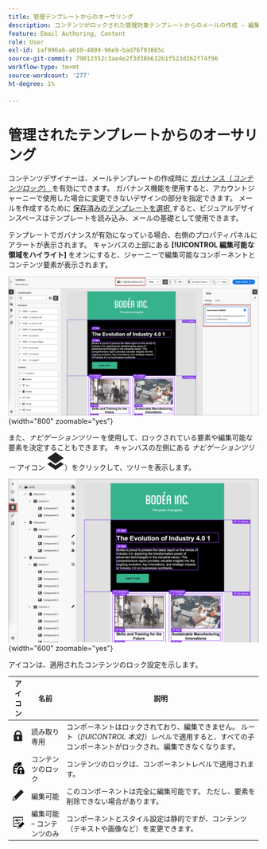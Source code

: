 ```yaml
---
title: 管理テンプレートからのオーサリング
description: コンテンツがロックされた管理対象テンプレートからのメールの作成 – 編集可能な領域を特定し、Journey Optimizer B2B editionのガバナンス制約内で機能します。
feature: Email Authoring, Content
role: User
exl-id: 1af996a6-a010-4899-96e9-bad76f93865c
source-git-commit: 79012352c3ae4e2f3d38b632b1f523d262f74f96
workflow-type: tm+mt
source-wordcount: '277'
ht-degree: 1%

---
```


# 管理されたテンプレートからのオーサリング

コンテンツデザイナーは、メールテンプレートの作成時に [ ガバナンス（_コンテンツロック_） ](./template-content-governance.md) を有効にできます。 ガバナンス機能を使用すると、アカウントジャーニーで使用した場合に変更できないデザインの部分を指定できます。 メールを作成するために [ 保存済みのテンプレートを選択 ](./email-authoring.md#select-a-template) すると、ビジュアルデザインスペースはテンプレートを読み込み、メールの基礎として使用できます。

テンプレートでガバナンスが有効になっている場合、右側のプロパティパネルにアラートが表示されます。 キャンバスの上部にある **[!UICONTROL 編集可能な領域をハイライト]** をオンにすると、ジャーニーで編集可能なコンポーネントとコンテンツ要素が表示されます。

![ 編集可能な領域を管理テンプレートに表示する ](./assets/email-designer-governed-highlight.png){width="800" zoomable="yes"}

また、_ナビゲーションツリー_ を使用して、ロックされている要素や編集可能な要素を決定することもできます。 キャンバスの左側にある _ナビゲーションツリー_ アイコン ![ リンクアイコン ](../assets/do-not-localize/icon-navigation-tree.svg)）をクリックして、ツリーを表示します。

![ 編集可能な領域を管理テンプレートに表示する ](./assets/email-designer-governed-tree.png){width="600" zoomable="yes"}

アイコンは、適用されたコンテンツのロック設定を示します。

| アイコン | 名前 | 説明 |
|------|------|-------------|
| ![ 読み取り専用アイコン ](../assets/do-not-localize/icon-tree-lock.svg) | 読み取り専用 | コンポーネントはロックされており、編集できません。 ルート（_[!UICONTROL 本文]_）レベルで適用すると、すべての子コンポーネントがロックされ、編集できなくなります。 |
| ![ コンテンツ編集アイコン ](../assets/do-not-localize/icon-tree-content-lock.svg) | コンテンツのロック | コンテンツのロックは、コンポーネントレベルで適用されます。 |
| ![ 編集可能アイコン ](../assets/do-not-localize/icon-edit.svg) | 編集可能 | このコンポーネントは完全に編集可能です。 ただし、要素を削除できない場合があります。 |
| ![ コンテンツ編集アイコン ](../assets/do-not-localize/icon-tree-edit-text.svg) | 編集可能 – コンテンツのみ | コンポーネントとスタイル設定は静的ですが、コンテンツ（テキストや画像など）を変更できます。 |
